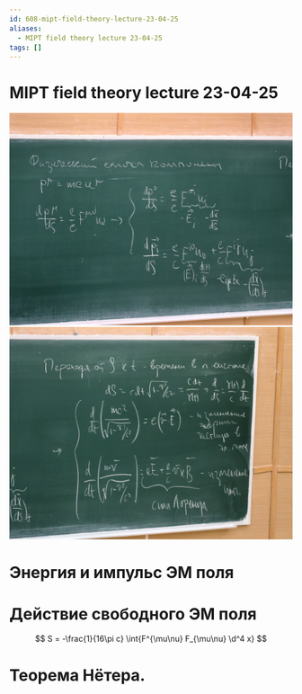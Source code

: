 ```yaml
---
id: 608-mipt-field-theory-lecture-23-04-25
aliases:
  - MIPT field theory lecture 23-04-25
tags: []
---
```


# MIPT field theory lecture 23-04-25

![1.jpg](assets/imgs/23-04-25_09-16-29_904_IMG_20250423_091057.jpg)
![2.jpg](assets/imgs/23-04-25_09-16-29_476_IMG_20250423_091103.jpg)

# Энергия и импульс ЭМ поля

# Действие свободного ЭМ поля

$$
S = -\frac{1}{16\pi c} \int{F^{\mu\nu} F_{\mu\nu} \d^4 x}
$$

# Теорема Нётера.
